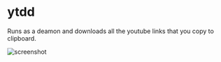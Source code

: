 # ytdd

Runs as a deamon and downloads all the youtube links that you copy to clipboard.

![screenshot](https://i.imgur.com/zVyFx2G.png)

